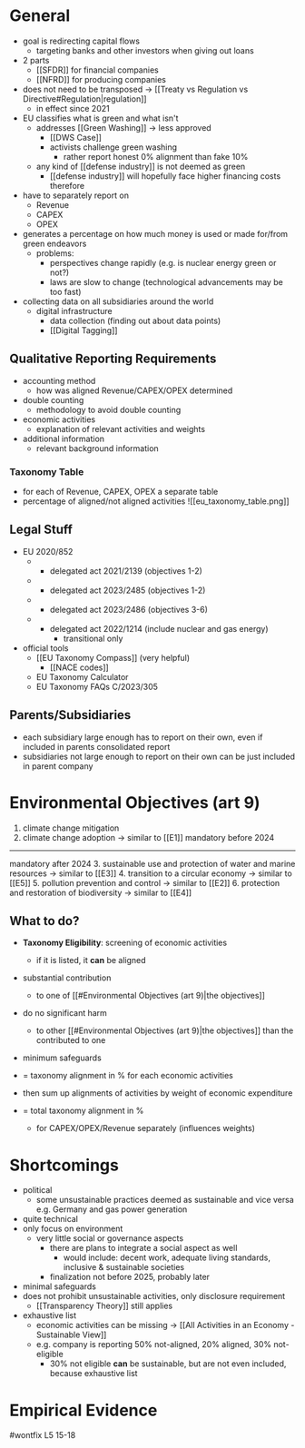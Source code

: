 # General
- goal is redirecting capital flows 
	- targeting banks and other investors when giving out loans
- 2 parts
	- [[SFDR]] for financial companies
	- [[NFRD]] for producing companies
- does not need to be transposed -> [[Treaty vs Regulation vs Directive#Regulation|regulation]]
	- in effect since 2021
- EU classifies what is green and what isn't
	- addresses [[Green Washing]] -> less approved
		- [[DWS Case]]
		- activists challenge green washing
			- rather report honest 0% alignment than fake 10%
	- any kind of [[defense industry]] is not deemed as green
		- [[defense industry]] will hopefully face higher financing costs therefore
- have to separately report on
	- Revenue
	- CAPEX
	- OPEX
- generates a percentage on how much money is used or made for/from green endeavors
	- problems: 
		- perspectives change rapidly (e.g. is nuclear energy green or not?)
		- laws are slow to change (technological advancements may be too fast)
- collecting data on all subsidiaries around the world
	- digital infrastructure
		- data collection (finding out about data points)
		- [[Digital Tagging]]

## Qualitative Reporting Requirements
- accounting method
	- how was aligned Revenue/CAPEX/OPEX determined
- double counting
	- methodology to avoid double counting
- economic activities
	- explanation of relevant activities and weights
- additional information
	- relevant background information

### Taxonomy Table
- for each of Revenue, CAPEX, OPEX a separate table
- percentage of aligned/not aligned activities
![[eu_taxonomy_table.png]]

## Legal Stuff
- EU 2020/852
	- + delegated act 2021/2139 (objectives 1-2)
	- + delegated act 2023/2485 (objectives 1-2)
	- + delegated act 2023/2486 (objectives 3-6)
	- + delegated act 2022/1214 (include nuclear and gas energy)
		- transitional only
- official tools
	- [[EU Taxonomy Compass]] (very helpful)
		- [[NACE codes]]
	- EU Taxonomy Calculator
	- EU Taxonomy FAQs C/2023/305

## Parents/Subsidiaries
- each subsidiary large enough has to report on their own, even if included in parents consolidated report
- subsidiaries not large enough to report on their own can be just included in parent company

# Environmental Objectives (art 9)
1. climate change mitigation
2. climate change adoption -> similar to [[E1]]
mandatory before 2024
---
mandatory after 2024
3. sustainable use and protection of water and marine resources -> similar to [[E3]]
4. transition to a circular economy -> similar to [[E5]]
5. pollution prevention and control -> similar to [[E2]]
6. protection and restoration of biodiversity -> similar to [[E4]]

## What to do?
- **Taxonomy Eligibility**: screening of economic activities
	- if it is listed, it **can** be aligned
- substantial contribution
	- to one of [[#Environmental Objectives (art 9)|the objectives]]
- do no significant harm
	- to other [[#Environmental Objectives (art 9)|the objectives]] than the contributed to one
- minimum safeguards
- = taxonomy alignment in % for each economic activities

- then sum up alignments of activities by weight of economic expenditure
- = total taxonomy alignment in %
	- for CAPEX/OPEX/Revenue separately (influences weights)

# Shortcomings
- political
	- some unsustainable practices deemed as sustainable and vice versa e.g. Germany and gas power generation
- quite technical
- only focus on environment
	- very little social or governance aspects
		- there are plans to integrate a social aspect as well
			- would include: decent work, adequate living standards, inclusive & sustainable societies
		- finalization not before 2025, probably later
- minimal safeguards
- does not prohibit unsustainable activities, only disclosure requirement
	- [[Transparency Theory]] still applies
- exhaustive list
	- economic activities can be missing -> [[All Activities in an Economy - Sustainable View]]
	- e.g. company is reporting 50% not-aligned, 20% aligned, 30% not-eligible
		- 30% not eligible **can** be sustainable, but are not even included, because exhaustive list

# Empirical Evidence
#wontfix L5 15-18